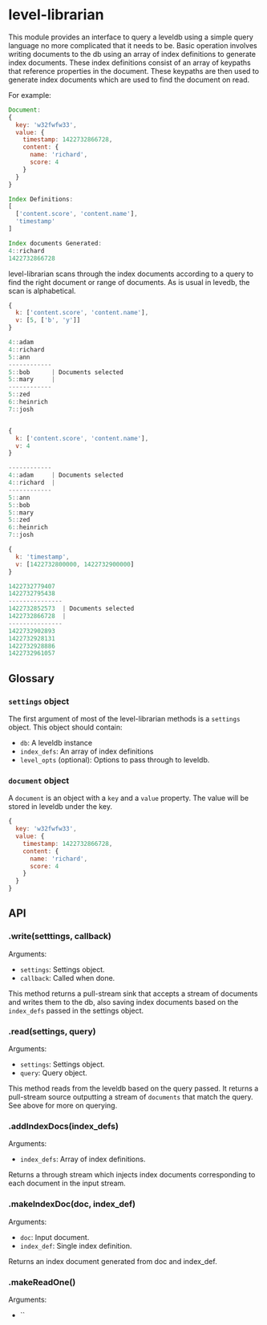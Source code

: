 # level-librarian

This module provides an interface to query a leveldb using a simple query language no more complicated that it needs to be. Basic operation involves writing documents to the db using an array of index definitions to generate index documents. These index definitions consist of an array of keypaths that reference properties in the document. These keypaths are then used to generate index documents which are used to find the document on read.

For example:

```js
Document:
{
  key: 'w32fwfw33',
  value: {
    timestamp: 1422732866728,
    content: {
      name: 'richard',
      score: 4
    }
  }
}

Index Definitions:
[
  ['content.score', 'content.name'],
  'timestamp'
]

Index documents Generated:
4::richard
1422732866728

```
level-librarian scans through the index documents according to a query to find the right document or range of documents. As is usual in levedb, the scan is alphabetical.

```js
{
  k: ['content.score', 'content.name'],
  v: [5, ['b', 'y']]
}

4::adam
4::richard
5::ann
------------
5::bob      | Documents selected
5::mary     |
------------
5::zed
6::heinrich
7::josh


{
  k: ['content.score', 'content.name'],
  v: 4
}

------------
4::adam     | Documents selected
4::richard  |
------------
5::ann
5::bob
5::mary
5::zed
6::heinrich
7::josh

{
  k: 'timestamp',
  v: [1422732800000, 1422732900000]
}

1422732779407
1422732795438
---------------
1422732852573  | Documents selected
1422732866728  |
---------------
1422732902893
1422732928131
1422732928886
1422732961057
```

## Glossary

### `settings` object

The first argument of most of the level-librarian methods is a `settings` object. This object should contain:

- `db`: A leveldb instance
- `index_defs`: An array of index definitions
- `level_opts` (optional): Options to pass through to leveldb.

### `document` object

A `document` is an object with a `key` and a `value` property. The value will be stored in leveldb under the key.

```js
{
  key: 'w32fwfw33',
  value: {
    timestamp: 1422732866728,
    content: {
      name: 'richard',
      score: 4
    }
  }
}
```

## API

### .write(setttings, callback)

Arguments:

- `settings`: Settings object.
- `callback`: Called when done.

This method returns a pull-stream sink that accepts a stream of documents and writes them to the db, also saving index documents based on the `index_defs` passed in the settings object.

### .read(settings, query)

Arguments:

- `settings`: Settings object.
- `query`: Query object.

This method reads from the leveldb based on the query passed. It returns a pull-stream source outputting a stream of `documents` that match the query. See above for more on querying.

### .addIndexDocs(index_defs)

Arguments:

- `index_defs`: Array of index definitions.

Returns a through stream which injects index documents corresponding to each document in the input stream.

### .makeIndexDoc(doc, index_def)

Arguments:

- `doc`: Input document.
- `index_def`: Single index definition.

Returns an index document generated from doc and index_def.

### .makeReadOne()

Arguments:

- ``
